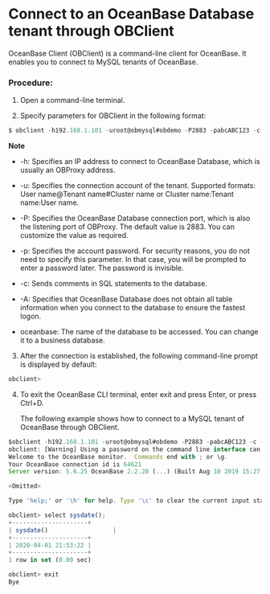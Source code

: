 Connect to an OceanBase Database tenant through OBClient 
=============================================================================



OceanBase Client (OBClient) is a command-line client for OceanBase. It enables you to connect to MySQL tenants of OceanBase. 

### Procedure: 

1. Open a command-line terminal.

   

2. Specify parameters for OBClient in the following format:

   




```javascript
$ obclient -h192.168.1.101 -uroot@obmysql#obdemo -P2883 -pabcABC123 -c -A oceanbase
```


**Note**



* -h: Specifies an IP address to connect to OceanBase Database, which is usually an OBProxy address.

  

* -u: Specifies the connection account of the tenant. Supported formats: User name@Tenant name#Cluster name or Cluster name:Tenant name:User name. 

  

* -P: Specifies the OceanBase Database connection port, which is also the listening port of OBProxy. The default value is 2883. You can customize the value as required.

  

* -p: Specifies the account password. For security reasons, you do not need to specify this parameter. In that case, you will be prompted to enter a password later. The password is invisible.

  

* -c: Sends comments in SQL statements to the database.

  

* -A: Specifies that OceanBase Database does not obtain all table information when you connect to the database to ensure the fastest logon.

  

* oceanbase: The name of the database to be accessed. You can change it to a business database.

  




3. After the connection is established, the following command-line prompt is displayed by default:

   




```javascript
obclient>
```



4. To exit the OceanBase CLI terminal, enter exit and press Enter, or press Ctrl+D. 

   The following example shows how to connect to a MySQL tenant of OceanBase through OBClient.
   




```javascript
$obclient -h192.168.1.101 -uroot@obmysql#obdemo -P2883 -pabcABC123 -c -A oceanbase
obclient: [Warning] Using a password on the command line interface can be insecure.
Welcome to the OceanBase monitor.  Commands end with ; or \g.
Your OceanBase connection id is 64621
Server version: 5.6.25 OceanBase 2.2.20 (...) (Built Aug 10 2019 15:27:33)

<Omitted>

Type 'help;' or '\h' for help. Type '\c' to clear the current input statement.

obclient> select sysdate();
+---------------------+
| sysdate()                  |
+---------------------+
| 2020-04-01 21:53:22 |
+---------------------+
1 row in set (0.00 sec)

obclient> exit
Bye
```



